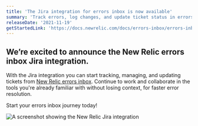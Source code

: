 ```yaml
---
title: 'The Jira integration for errors inbox is now available' 
summary: 'Track errors, log changes, and update ticket status in errors inbox with the new Jira integration.'
releaseDate: '2021-11-19' 
getStartedLink: 'https://docs.newrelic.com/docs/errors-inbox/errors-inbox#jira' 
---
```

## We’re excited to announce the New Relic errors inbox Jira integration. 

With the Jira integration you can start tracking, managing, and updating tickets from [New Relic errors inbox](/docs/errors-inbox/errors-inbox#jira). Continue to work and collaborate in the tools you're already familiar with without losing context, for faster error resolution.

Start your errors inbox journey today!

![A screenshot showing the New Relic Jira integration](src/images/Errorsinbox_Jira.png "A screenshot showing the New Relic Jira integration")
